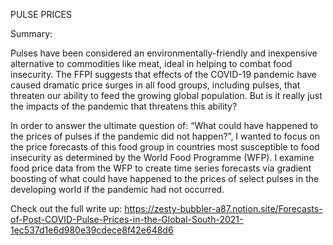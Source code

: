 PULSE PRICES

Summary:

Pulses have been considered an environmentally-friendly and inexpensive alternative to commodities like meat, ideal in helping to combat food insecurity. The FFPI suggests that effects of the COVID-19 pandemic have caused dramatic price surges in all food groups, including pulses, that threaten our ability to feed the growing global population. But is it really just the impacts of the pandemic that threatens this ability?

In order to answer the ultimate question of: “What could have happened to the prices of pulses if the pandemic did not happen?”, I wanted to focus on the price forecasts of this food group in countries most susceptible to food insecurity as determined by the World Food Programme (WFP). I examine food price data from the WFP to create time series forecasts via gradient boosting of what could have happened to the prices of select pulses in the developing world if the pandemic had not occurred.


Check out the full write up: https://zesty-bubbler-a87.notion.site/Forecasts-of-Post-COVID-Pulse-Prices-in-the-Global-South-2021-1ec537d1e6d980e39cdece8f42e648d6 
